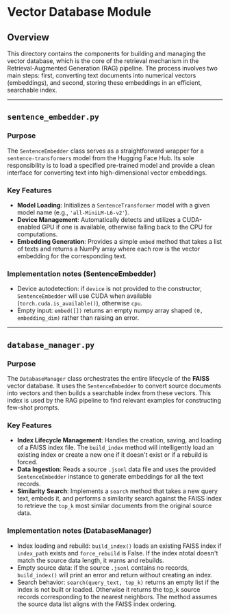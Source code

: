 # Vector Database Module

## Overview

This directory contains the components for building and managing the vector database, which is the core of the retrieval mechanism in the Retrieval-Augmented Generation (RAG) pipeline. The process involves two main steps: first, converting text documents into numerical vectors (embeddings), and second, storing these embeddings in an efficient, searchable index.

---

## `sentence_embedder.py`

### Purpose

The `SentenceEmbedder` class serves as a straightforward wrapper for a `sentence-transformers` model from the Hugging Face Hub. Its sole responsibility is to load a specified pre-trained model and provide a clean interface for converting text into high-dimensional vector embeddings.

### Key Features

-   **Model Loading**: Initializes a `SentenceTransformer` model with a given model name (e.g., `'all-MiniLM-L6-v2'`).
-   **Device Management**: Automatically detects and utilizes a CUDA-enabled GPU if one is available, otherwise falling back to the CPU for computations.
-   **Embedding Generation**: Provides a simple `embed` method that takes a list of texts and returns a NumPy array where each row is the vector embedding for the corresponding text.

### Implementation notes (SentenceEmbedder)

- Device autodetection: if `device` is not provided to the constructor, `SentenceEmbedder` will use CUDA when available (`torch.cuda.is_available()`), otherwise `cpu`.
- Empty input: `embed([])` returns an empty numpy array shaped `(0, embedding_dim)` rather than raising an error.

---

## `database_manager.py`

### Purpose

The `DatabaseManager` class orchestrates the entire lifecycle of the **FAISS** vector database. It uses the `SentenceEmbedder` to convert source documents into vectors and then builds a searchable index from these vectors. This index is used by the RAG pipeline to find relevant examples for constructing few-shot prompts.

### Key Features

-   **Index Lifecycle Management**: Handles the creation, saving, and loading of a FAISS index file. The `build_index` method will intelligently load an existing index or create a new one if it doesn't exist or if a rebuild is forced.
-   **Data Ingestion**: Reads a source `.jsonl` data file and uses the provided `SentenceEmbedder` instance to generate embeddings for all the text records.
-   **Similarity Search**: Implements a `search` method that takes a new query text, embeds it, and performs a similarity search against the FAISS index to retrieve the `top_k` most similar documents from the original source data.

### Implementation notes (DatabaseManager)

- Index loading and rebuild: `build_index()` loads an existing FAISS index if `index_path` exists and `force_rebuild` is False. If the index ntotal doesn't match the source data length, it warns and rebuilds.
- Empty source data: if the source `.jsonl` contains no records, `build_index()` will print an error and return without creating an index.
- Search behavior: `search(query_text, top_k)` returns an empty list if the index is not built or loaded. Otherwise it returns the top_k source records corresponding to the nearest neighbors. The method assumes the source data list aligns with the FAISS index ordering.